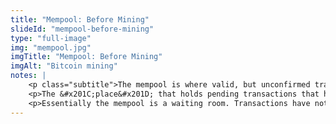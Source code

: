 ```yaml
--- 
title: "Mempool: Before Mining"
slideId: "mempool-before-mining"
type: "full-image"
img: "mempool.jpg"
imgTitle: "Mempool: Before Mining"
imgAlt: "Bitcoin mining"
notes: | 
    <p class="subtitle">The mempool is where valid, but unconfirmed transactions are stored before they are mined.</p>
    <p>The &#x201C;place&#x201D; that holds pending transactions that have been initiated but not included into a block is called the mempool. </p>
    <p>Essentially the mempool is a waiting room. Transactions have not yet been validated, nor has it been invalidated. These transactions just wait for their turn to be included into a block. </p>
---
```


